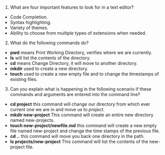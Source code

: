 1. What are four important features to look for in a text editor?

- Code Completion.
- Syntax highlighting.
- Variety of themes.
- Ability to choose from multiple types of extensions when needed.

2. What do the following commands do?

- **pwd** means Print Working Directory, verifies where we are currently.
- **ls** will list the contents of the directory.
- **cd** means Change Directory, it will move to another directory.
- **mkdir** used to create a new directory.
- **touch** used to create a new empty file and to change the timestamps of existing files.

3. Can you explain what is happening in the following scenario if these commands and arguments are entered into the command line? 

- **cd project** this command will change our directory from which ever current one we are in and move us to *project*.
- **mkdir new-project** This command will create an entire new directory named new-projects.
- **touch new-project/newfile.md** this command will create a new empty file named new-project and change the time stamps of the previous file.
- **cd ..** this command will move you back one directory in the path.
- **ls projects/new-project** This command will list the contents of the new-project file.
